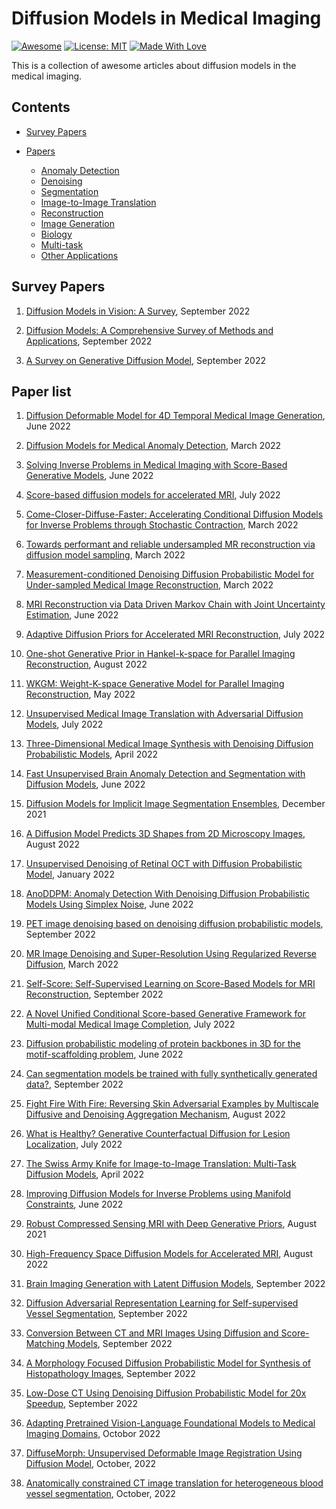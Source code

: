 # Diffusion Models in Medical Imaging

[![Awesome](https://cdn.rawgit.com/sindresorhus/awesome/d7305f38d29fed78fa85652e3a63e154dd8e8829/media/badge.svg)](https://github.com/hee9joon/Awesome-Diffusion-Models) 
[![License: MIT](https://img.shields.io/badge/License-MIT-green.svg)](https://opensource.org/licenses/MIT)
[![Made With Love](https://img.shields.io/badge/Made%20With-Love-red.svg)](https://github.com/chetanraj/awesome-github-badges)

This is a collection of awesome articles about diffusion models in the medical imaging.

## Contents
- [Survey Papers](#survey-papers)

- [Papers](#papers)
  - [Anomaly Detection](#anomaly-detection)
  - [Denoising](#denoising)
  - [Segmentation](#segmentation)
  - [Image-to-Image Translation](#image-to-timage-translation)
  - [Reconstruction](#reconstruction)
  - [Image Generation](#image-generation)
  - [Biology](#biology)
  - [Multi-task](#multi-task)
  - [Other Applications](#other-application)
  
## Survey Papers
1. [Diffusion Models in Vision: A Survey](https://arxiv.org/pdf/2209.04747.pdf), September 2022</br>

2. [Diffusion Models: A Comprehensive Survey of Methods and Applications](https://arxiv.org/pdf/2209.00796), September 2022</br>

3. [A Survey on Generative Diffusion Model](https://arxiv.org/pdf/2209.02646.pdf), September 2022</br>


## Paper list

1. [Diffusion Deformable Model for 4D Temporal Medical Image Generation](https://arxiv.org/abs/2206.13295), June 2022</br>

2. [Diffusion Models for Medical Anomaly Detection](https://arxiv.org/pdf/2203.04306v1.pdf), March 2022</br>

3. [Solving Inverse Problems in Medical Imaging with Score-Based Generative Models](https://arxiv.org/abs/2111.08005), June 2022</br>

4. [Score-based diffusion models for accelerated MRI](https://arxiv.org/abs/2110.05243), July 2022</br>

5. [Come-Closer-Diffuse-Faster: Accelerating Conditional Diffusion Models for Inverse Problems through Stochastic Contraction](https://arxiv.org/abs/2112.05146), March 2022</br>

6. [Towards performant and reliable undersampled MR reconstruction via diffusion model sampling](https://arxiv.org/abs/2203.04292), March 2022</br>

7. [Measurement-conditioned Denoising Diffusion Probabilistic Model for Under-sampled Medical Image Reconstruction](https://arxiv.org/abs/2203.03623), March 2022</br>

8. [MRI Reconstruction via Data Driven Markov Chain with Joint Uncertainty Estimation](https://arxiv.org/abs/2202.01479), June 2022</br>

9. [Adaptive Diffusion Priors for Accelerated MRI Reconstruction](https://arxiv.org/abs/2207.05876), July 2022</br>

10. [One-shot Generative Prior in Hankel-k-space for Parallel Imaging Reconstruction](https://arxiv.org/abs/2208.07181), August 2022</br>

11. [WKGM: Weight-K-space Generative Model for Parallel Imaging Reconstruction](https://arxiv.org/abs/2205.03883), May 2022</br>

12. [Unsupervised Medical Image Translation with Adversarial Diffusion Models](https://arxiv.org/abs/2207.08208), July 2022</br>

13. [Three-Dimensional Medical Image Synthesis with Denoising Diffusion Probabilistic Models](https://openreview.net/pdf?id=Oz7lKWVh45H), April 2022</br>

14. [Fast Unsupervised Brain Anomaly Detection and Segmentation with Diffusion Models](https://arxiv.org/abs/2206.03461), June 2022</br>

15. [Diffusion Models for Implicit Image Segmentation Ensembles](https://arxiv.org/abs/2112.03145), December 2021</br>

16. [A Diffusion Model Predicts 3D Shapes from 2D Microscopy Images](https://arxiv.org/abs/2208.14125), August 2022</br>

17. [Unsupervised Denoising of Retinal OCT with Diffusion Probabilistic Model](https://arxiv.org/abs/2201.11760), January 2022</br>

18. [AnoDDPM: Anomaly Detection With Denoising Diffusion Probabilistic Models Using Simplex Noise](https://openaccess.thecvf.com/content/CVPR2022W/NTIRE/papers/Wyatt_AnoDDPM_Anomaly_Detection_With_Denoising_Diffusion_Probabilistic_Models_Using_Simplex_CVPRW_2022_paper.pdf), June 2022</br>

19. [PET image denoising based on denoising diffusion probabilistic models](https://arxiv.org/abs/2209.06167), September 2022</br> 

20. [MR Image Denoising and Super-Resolution Using Regularized Reverse Diffusion](https://arxiv.org/pdf/2203.12621), March 2022</br> 

21. [Self-Score: Self-Supervised Learning on Score-Based Models for MRI Reconstruction](https://arxiv.org/abs/2209.00835), September 2022</br> 

22. [A Novel Unified Conditional Score-based Generative Framework for Multi-modal Medical Image Completion](https://arxiv.org/abs/2207.03430), July 2022</br>  

23. [Diffusion probabilistic modeling of protein backbones in 3D for the motif-scaffolding problem](https://arxiv.org/abs/2206.04119), June 2022</br>

24. [Can segmentation models be trained with fully synthetically generated data?](https://arxiv.org/abs/2209.08256), September 2022</br>

25. [Fight Fire With Fire: Reversing Skin Adversarial Examples by Multiscale Diffusive and Denoising Aggregation Mechanism](https://arxiv.org/abs/2208.10373), August 2022</br>

26. [What is Healthy? Generative Counterfactual Diffusion for Lesion Localization](https://arxiv.org/pdf/2207.12268), July 2022</br>  
 
27. [The Swiss Army Knife for Image-to-Image Translation: Multi-Task Diffusion Models](https://arxiv.org/pdf/2204.02641), April 2022</br>  

28. [Improving Diffusion Models for Inverse Problems using Manifold Constraints](https://arxiv.org/pdf/2206.00941), June 2022</br> 

29. [Robust Compressed Sensing MRI with Deep Generative Priors](https://arxiv.org/abs/2108.01368), August 2021</br> 

30. [High-Frequency Space Diffusion Models for Accelerated MRI](https://arxiv.org/pdf/2208.05481), August 2022</br> 

31. [Brain Imaging Generation with Latent Diffusion Models](https://arxiv.org/pdf/2209.07162), September 2022

32. [Diffusion Adversarial Representation Learning for Self-supervised Vessel Segmentation](https://arxiv.org/abs/2209.14566), September 2022</br> 

33. [Conversion Between CT and MRI Images Using Diffusion and Score-Matching Models](https://arxiv.org/pdf/2209.12104), September 2022</br>

34. [A Morphology Focused Diffusion Probabilistic Model for Synthesis of Histopathology Images](https://arxiv.org/pdf/2209.13167), September 2022</br>

35. [Low-Dose CT Using Denoising Diffusion Probabilistic Model for 20x Speedup](https://arxiv.org/pdf/2209.15136), September 2022</br>

36. [Adapting Pretrained Vision-Language Foundational Models to Medical Imaging Domains](https://arxiv.org/abs/2210.04133), Octobor 2022</br>

37. [DiffuseMorph: Unsupervised Deformable Image Registration Using Diffusion Model](https://arxiv.org/abs/2112.05149), October, 2022</br>

37. [Anatomically constrained CT image translation for heterogeneous blood vessel segmentation](https://arxiv.org/abs/2210.01713), October, 2022</br>

